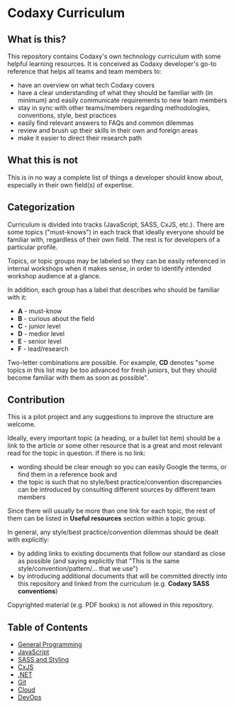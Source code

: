 # Codaxy Curriculum

## What is this?

This repository contains Codaxy's own technology curriculum with some helpful learning resources. It is conceived as Codaxy developer's go-to reference that helps all teams and team members to:

- have an overview on what tech Codaxy covers
- have a clear understanding of what they should be familiar with (in minimum) and easily communicate requirements to new team members
- stay in sync with other teams/members regarding methodologies, conventions, style, best practices
- easily find relevant answers to FAQs and common dilemmas
- review and brush up their skills in their own and foreign areas
- make it easier to direct their research path

## What this is not

This is in no way a complete list of things a developer should know about, especially in their own field(s) of expertise.

## Categorization

Curriculum is divided into tracks (JavaScript, SASS, CxJS, etc.). There are some topics ("must-knows") in each track that ideally everyone should be familiar with, regardless of their own field. The rest is for developers of a particular profile.

Topics, or topic groups may be labeled so they can be easily referenced in internal workshops when it makes sense, in order to identify intended workshop audience at a glance.

In addition, each group has a label that describes who should be familiar with it:

* **A** - must-know
* **B** - curious about the field
* **C** - junior level
* **D** - medior level
* **E** - senior level
* **F** - lead/research 

Two-letter combinations are possible. For example, **CD** denotes "some topics in this list may be too advanced for fresh juniors, but they should become familiar with them as soon as possible".

## Contribution

This is a pilot project and any suggestions to improve the structure are welcome.

Ideally, every important topic (a heading, or a bullet list item) should be a link to the article or some other resource that is a great and most relevant read for the topic in question. If there is no link:

- wording should be clear enough so you can easily Google the terms, or find them in a reference book and
- the topic is such that no style/best practice/convention discrepancies can be introduced by consulting different sources by different team members

Since there will usually be more than one link for each topic, the rest of them can be listed in **Useful resources** section within a topic group.

In general, any style/best practice/convention dilemmas should be dealt with explicitly:

- by adding links to existing documents that follow our standard as close as possible (and saying explicitly that "This is the same style/convention/pattern/... that we use")
- by introducing additional documents that will be committed directly into this repository and linked from the curriculum (e.g. **Codaxy SASS conventions**)

Copyrighted material (e.g. PDF books) is not allowed in this repository.

## Table of Contents

- [General Programming](programming/index.md)
- [JavaScript](js/index.md)
- [SASS and Styling](sass/index.md)
- [CxJS](cxjs/index.md)
- [.NET](dotnet/index.md)
- [Git](git/index.md)
- [Cloud](cloud/index.md)
- [DevOps](devops/index.md)
